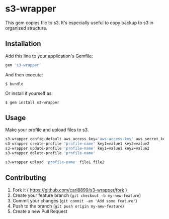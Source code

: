 # s3-wrapper

This gem copies file to s3. It's especially useful to copy backup to s3 in organized structure.

## Installation

Add this line to your application's Gemfile:

```ruby
gem 's3-wrapper'
```

And then execute:

    $ bundle

Or install it yourself as:

    $ gem install s3-wrapper

## Usage

Make your profile and upload files to s3.

```bash
s3-wrapper config-default aws_access_key='aws-access-key' aws_secret_key='aws-secret-key' bucket_name='some-bucket-to-use' host_name='name-of-host-to-backup'
s3-wrapper create-profile 'profile-name' key1=value1 key2=value2
s3-wrapper update-profile 'profile-name' key1=value1 key2=value2
s3-wrapper delete-profile 'profile-name'

s3-wrapper upload 'profile-name' file1 file2
```

## Contributing

1. Fork it ( https://github.com/carl8899/s3-wrapper/fork )
2. Create your feature branch (`git checkout -b my-new-feature`)
3. Commit your changes (`git commit -am 'Add some feature'`)
4. Push to the branch (`git push origin my-new-feature`)
5. Create a new Pull Request
